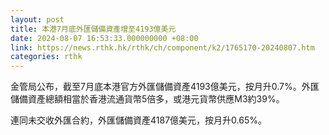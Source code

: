 ```yaml
---
layout: post
title: 本港7月底外匯儲備資產增至4193億美元
date: 2024-08-07 16:53:33.000000000 +08:00
link: https://news.rthk.hk/rthk/ch/component/k2/1765170-20240807.htm
categories: rthk
---
```


金管局公布，截至7月底本港官方外匯儲備資產4193億美元，按月升0.7%。外匯儲備資產總額相當於香港流通貨幣5倍多，或港元貨幣供應M3約39%。

連同未交收外匯合約，外匯儲備資產4187億美元，按月升0.65%。
